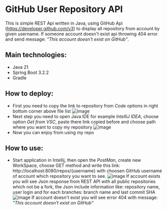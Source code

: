 # GitHub User Repository API
This is simple REST Api written in Java, using GitHub Api (https://developer.github.com/v3) to display all repository from account by given username. If someone account doesn't exist api throwing 404 error and send message: _"This account doesn't exist on GitHub"_.

## Main technologies:
 * Java 21
 * Spring Boot 3.2.2
 * Gradle

## How to deploy:
  * First you need to copy the link to repository from _Code_ options in right bottom corner above file list
    ![image](https://github.com/maciejsachajdak/githubUserReposApi/assets/119767371/c01e27e8-bcae-4b25-964b-0845ebda1f33)
  * Next step you need to open Java IDE for example _IntelliJ IDEA_, choose  option _Get from VSC_, paste there link copied before and choose path where you want to copy my repository
    ![image](https://github.com/maciejsachajdak/githubUserReposApi/assets/119767371/15df4534-aaea-4460-aa9e-16e6cc9490e4)
  * Now you can enjoy from using my repo

## How to use:
  * Start application in Intellij, then open the _PostMan_, create new WorkSpace, choose GET method and write this link: http://localhost:8080/repos/{username} with choosen GitHub username of account which repository you want to see.
    ![image](https://github.com/maciejsachajdak/ASP.NET-Project/assets/119767371/9bcf55aa-b067-443e-ae9f-99b2c9388520)
  If account exists you will see Json response from REST API with all public repositories which not be a fork, the Json include information like: repository name, user login and for each branches: branch name and last commit SHA
    ![image](https://github.com/maciejsachajdak/ASP.NET-Project/assets/119767371/1360a851-45ec-49d2-81a4-495f11fe0297)
  If account doesn't exist you will see error 404 with message: _"This account doesn't exist on GitHub"_
